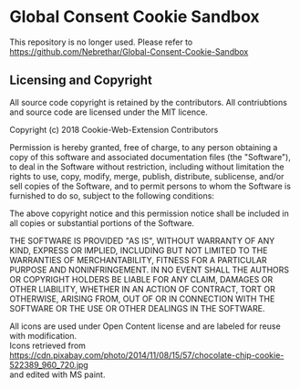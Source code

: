  # Global Consent Cookie Sandbox

 This repository is no longer used. Please refer to https://github.com/Nebrethar/Global-Consent-Cookie-Sandbox
 
 ## Licensing and Copyright
 
 All source code copyright is retained by the contributors. All contriubtions and source code are licensed under the MIT licence. 
 
 Copyright (c) 2018 Cookie-Web-Extension Contributors

 Permission is hereby granted, free of charge, to any person obtaining a copy of this software and associated documentation files (the "Software"), to deal in the Software without restriction, including without limitation the rights to use, copy, modify, merge, publish, distribute, sublicense, and/or sell copies of the Software, and to permit persons to whom the Software is furnished to do so, subject to the following conditions:

 The above copyright notice and this permission notice shall be included in all copies or substantial portions of the Software.

 THE SOFTWARE IS PROVIDED "AS IS", WITHOUT WARRANTY OF ANY KIND, EXPRESS OR IMPLIED, INCLUDING BUT NOT LIMITED TO THE WARRANTIES OF MERCHANTABILITY, FITNESS FOR A PARTICULAR PURPOSE AND NONINFRINGEMENT. IN NO EVENT SHALL THE AUTHORS OR COPYRIGHT HOLDERS BE LIABLE FOR ANY CLAIM, DAMAGES OR OTHER LIABILITY, WHETHER IN AN ACTION OF CONTRACT, TORT OR OTHERWISE, ARISING FROM, OUT OF OR IN CONNECTION WITH THE SOFTWARE OR THE USE OR OTHER DEALINGS IN THE SOFTWARE.
 
 All icons are used under Open Content license and are labeled for reuse with modification. <br />
 Icons retrieved from https://cdn.pixabay.com/photo/2014/11/08/15/57/chocolate-chip-cookie-522389_960_720.jpg <br />
 and edited with MS paint.
